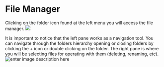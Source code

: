 # File Manager
Clicking on the folder icon found at the left menu you will access the file manager.
![](http://img.pyplan.org/FileManger-Open_small.png)

It is important to notice that the left pane works as a navigation tool. You can navigate through the folders hierarchy opening or closing folders by clicking the + icon or double clicking on the folder.
The right pane is where you will be selecting files for operating with them (deleting, renaming, etc).
![enter image description here](http://img.pyplan.org/FileManager-home.png)

<!--stackedit_data:
eyJoaXN0b3J5IjpbMTAzNDExNTE1NSwyMDcyMjk0MjkxLC0yOD
c5OTIyMjQsMTc0MzE4MTcwNywtMTIyMTg1OTgwMyw0NjA5OTk4
MjgsLTI5MzAyNTMxNiwxNzQ1MjMyNTU4XX0=
-->